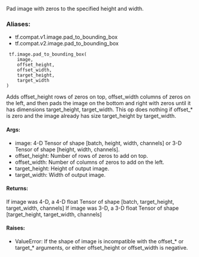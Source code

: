 Pad image with zeros to the specified height and width.
### Aliases:
- tf.compat.v1.image.pad_to_bounding_box
- tf.compat.v2.image.pad_to_bounding_box

```
 tf.image.pad_to_bounding_box(
    image,
    offset_height,
    offset_width,
    target_height,
    target_width
)
```
Adds offset_height rows of zeros on top, offset_width columns of zeros on the left, and then pads the image on the bottom and right with zeros until it has dimensions target_height, target_width.
This op does nothing if offset_* is zero and the image already has size target_height by target_width.
#### Args:
- image: 4-D Tensor of shape [batch, height, width, channels] or 3-D Tensor of shape [height, width, channels].
- offset_height: Number of rows of zeros to add on top.
- offset_width: Number of columns of zeros to add on the left.
- target_height: Height of output image.
- target_width: Width of output image.
#### Returns:
If image was 4-D, a 4-D float Tensor of shape [batch, target_height, target_width, channels] If image was 3-D, a 3-D float Tensor of shape [target_height, target_width, channels]
#### Raises:
- ValueError: If the shape of image is incompatible with the offset_* or target_* arguments, or either offset_height or offset_width is negative.
